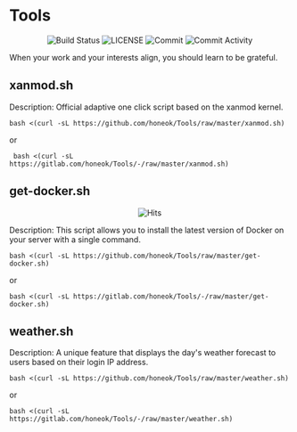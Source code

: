 # Tools

<p align="center">
  <img src="https://github.com/honeok/Tools/actions/workflows/shellcheck.yml/badge.svg" alt="Build Status" />
  <img src="https://img.shields.io/github/license/honeok/Tools.svg?style=flat" alt="LICENSE" />
  <img src="https://img.shields.io/github/last-commit/honeok/Tools" alt="Commit" />
  <img src="https://img.shields.io/github/commit-activity/m/honeok/Tools.svg" alt="Commit Activity" />
</p>

When your work and your interests align, you should learn to be grateful.

## xanmod.sh

Description: Official adaptive one click script based on the xanmod kernel.

```shell
bash <(curl -sL https://github.com/honeok/Tools/raw/master/xanmod.sh)
```
or
```shell
 bash <(curl -sL https://gitlab.com/honeok/Tools/-/raw/master/xanmod.sh)
```

## get-docker.sh
 
<p align="center">
  <img src="https://hits.honeok.com/get-docker.svg?action=view&count_bg=%2379C83D&title_bg=%23555555&title=Hits&edge_flat=false" alt="Hits"/>
</p>
 
 Description: This script allows you to install the latest version of Docker on your server with a single command.
 
 ```shell
 bash <(curl -sL https://github.com/honeok/Tools/raw/master/get-docker.sh)
 ```
 or
 ```shell
 bash <(curl -sL https://gitlab.com/honeok/Tools/-/raw/master/get-docker.sh)
 ```

## weather.sh

Description: A unique feature that displays the day's weather forecast to users based on their login IP address.

```shell
bash <(curl -sL https://github.com/honeok/Tools/raw/master/weather.sh)
```
or
 ```shell
 bash <(curl -sL https://gitlab.com/honeok/Tools/-/raw/master/weather.sh)
 ```